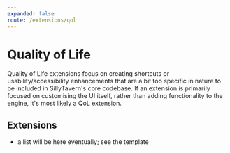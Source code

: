 ```yaml
---
expanded: false
route: /extensions/qol
---
```


# Quality of Life

Quality of Life extensions focus on creating shortcuts or usability/accessibility enhancements that are a bit too specific in nature to be included in SillyTavern's core codebase. If an extension is primarily focused on customising the UI itself, rather than adding functionality to the engine, it's most likely a QoL extension.

## Extensions

- a list will be here eventually; see the template
